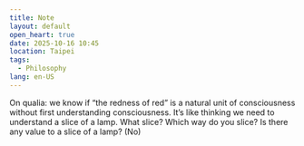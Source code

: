 ```yaml
---
title: Note
layout: default
open_heart: true
date: 2025-10-16 10:45
location: Taipei
tags: 
  - Philosophy
lang: en-US
---
```


On qualia: we know if “the redness of red” is a natural unit of consciousness without first understanding consciousness. It’s like thinking we need to understand a slice of a lamp. What slice? Which way do you slice? Is there any value to a slice of a lamp? (No)
